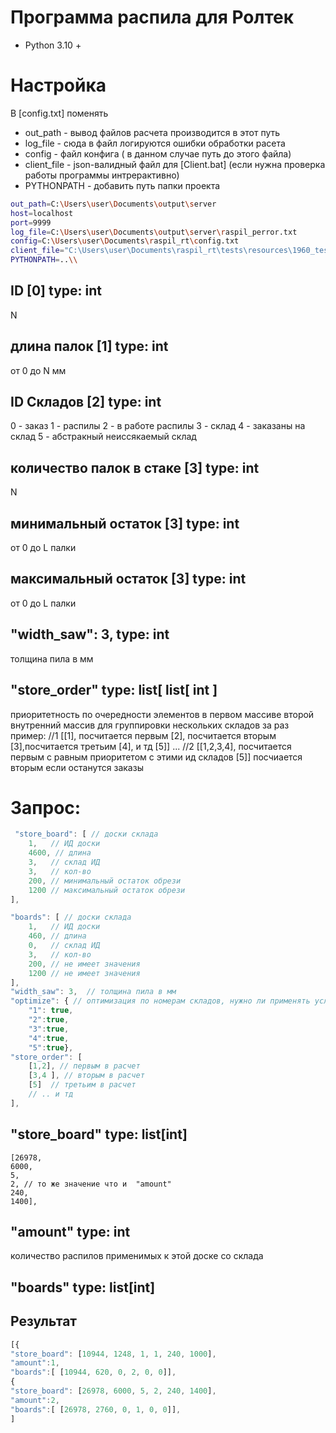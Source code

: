 # Программа распила для Ролтек

- Python 3.10 +

# Настройка

В [config.txt] поменять 
- out_path - вывод файлов расчета производится в этот путь
- log_file - сюда в файл логируются ошибки обработки расета
- config - файл конфига ( в данном случае путь до этого файла)
- client_file - json-валидный файл для [Client.bat] (если нужна проверка работы программы интрерактивно)
- PYTHONPATH - добавить путь папки проекта 
```sh
out_path=C:\Users\user\Documents\output\server
host=localhost
port=9999
log_file=C:\Users\user\Documents\output\server\raspil_perror.txt
config=C:\Users\user\Documents\raspil_rt\config.txt
client_file="C:\Users\user\Documents\raspil_rt\tests\resources\1960_testing.txt"
PYTHONPATH=..\\
```

## ID [0] type: int
N 
## длина палок [1] type: int
от 0 до N мм
## ID Складов [2] type: int
0 - заказ
1 - распилы
2 - в работе распилы
3 - склад
4 - заказаны на склад
5 - абстракный неиссякаемый склад
## количество палок в стаке [3] type: int
N 
## минимальный остаток [3] type: int
от 0 до L палки 
## максимальный остаток [3] type: int
от 0 до L палки 
## "width_saw": 3,   type: int 
толщина пила в мм
## "store_order" type: list[ list[ int ]
приоритетность по очередности элементов в первом массиве
второй внутренний массив для группировки нескольких складов за раз
пример:
//1
    [[1], посчитается первым
    [2], посчитается вторым
    [3],посчитается третьим
    [4], и тд
[5]] ...
    //2
    [[1,2,3,4],  посчитается первым с равным приоритетом с этими ид складов
    [5]]  посчиается вторым если останутся заказы
# Запрос:
```javascript
 "store_board": [ // доски склада
    1,   // ИД доски
    4600, // длина
    3,   // склад ИД
    3,   // кол-во
    200, // минимальный остаток обрези
    1200 // максимальный остаток обрези
],

"boards": [ // доски склада
    1,   // ИД доски
    460, // длина
    0,   // склад ИД
    3,   // кол-во
    200, // не имеет значения
    1200 // не имеет значения
],
"width_saw": 3,  // толщина пила в мм
"optimize": { // оптимизация по номерам складов, нужно ли применять условия ликвидности
    "1": true,
    "2":true,
    "3":true,
    "4":true,
    "5":true},
"store_order": [ 
    [1,2], // первым в расчет
    [3,4 ], // вторым в расчет
    [5]  // третьим в расчет
    // .. и тд 
],
```

## "store_board"  type: list[int]
    [26978, 
    6000, 
    5, 
    2, // то же значение что и  "amount" 
    240, 
    1400],
## "amount" type: int
количество распилов применимых к этой доске со склада
## "boards"  type: list[int]
## Результат
```javascript
[{ 
"store_board": [10944, 1248, 1, 1, 240, 1000],
"amount":1,
"boards":[ [10944, 620, 0, 2, 0, 0]],
{ 
"store_board": [26978, 6000, 5, 2, 240, 1400],
"amount":2,
"boards":[ [26978, 2760, 0, 1, 0, 0]],
]
```
